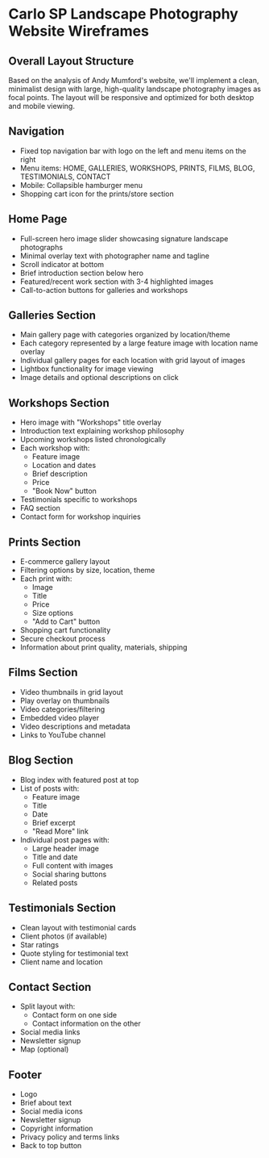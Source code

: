 # Carlo SP Landscape Photography Website Wireframes

## Overall Layout Structure
Based on the analysis of Andy Mumford's website, we'll implement a clean, minimalist design with large, high-quality landscape photography images as focal points. The layout will be responsive and optimized for both desktop and mobile viewing.

## Navigation
- Fixed top navigation bar with logo on the left and menu items on the right
- Menu items: HOME, GALLERIES, WORKSHOPS, PRINTS, FILMS, BLOG, TESTIMONIALS, CONTACT
- Mobile: Collapsible hamburger menu
- Shopping cart icon for the prints/store section

## Home Page
- Full-screen hero image slider showcasing signature landscape photographs
- Minimal overlay text with photographer name and tagline
- Scroll indicator at bottom
- Brief introduction section below hero
- Featured/recent work section with 3-4 highlighted images
- Call-to-action buttons for galleries and workshops

## Galleries Section
- Main gallery page with categories organized by location/theme
- Each category represented by a large feature image with location name overlay
- Individual gallery pages for each location with grid layout of images
- Lightbox functionality for image viewing
- Image details and optional descriptions on click

## Workshops Section
- Hero image with "Workshops" title overlay
- Introduction text explaining workshop philosophy
- Upcoming workshops listed chronologically
- Each workshop with:
  - Feature image
  - Location and dates
  - Brief description
  - Price
  - "Book Now" button
- Testimonials specific to workshops
- FAQ section
- Contact form for workshop inquiries

## Prints Section
- E-commerce gallery layout
- Filtering options by size, location, theme
- Each print with:
  - Image
  - Title
  - Price
  - Size options
  - "Add to Cart" button
- Shopping cart functionality
- Secure checkout process
- Information about print quality, materials, shipping

## Films Section
- Video thumbnails in grid layout
- Play overlay on thumbnails
- Video categories/filtering
- Embedded video player
- Video descriptions and metadata
- Links to YouTube channel

## Blog Section
- Blog index with featured post at top
- List of posts with:
  - Feature image
  - Title
  - Date
  - Brief excerpt
  - "Read More" link
- Individual post pages with:
  - Large header image
  - Title and date
  - Full content with images
  - Social sharing buttons
  - Related posts

## Testimonials Section
- Clean layout with testimonial cards
- Client photos (if available)
- Star ratings
- Quote styling for testimonial text
- Client name and location

## Contact Section
- Split layout with:
  - Contact form on one side
  - Contact information on the other
- Social media links
- Newsletter signup
- Map (optional)

## Footer
- Logo
- Brief about text
- Social media icons
- Newsletter signup
- Copyright information
- Privacy policy and terms links
- Back to top button
